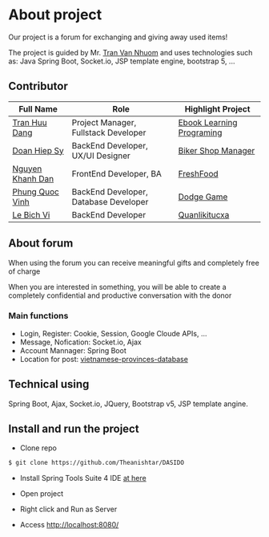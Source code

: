 # About project

Our project is a forum for exchanging and giving away used items!

The project is guided by Mr. [Tran Van Nhuom](https://thaynhuom.edu.vn/) and uses technologies such as: Java Spring Boot, Socket.io, JSP template engine, bootstrap 5, ...

## Contributor
| Full Name | Role | Highlight Project |
|-----------|------|--------------------|
|[Tran Huu Dang]() | Project Manager, Fullstack Developer | [Ebook Learning Programing](https://angurvad-5559e.web.app/)  
|[Doan Hiep Sy]() | BackEnd Developer, UX/UI Designer | [Biker Shop Manager](https://github.com/DoanSy16/biker-shop-manager)  
|[Nguyen Khanh Dan]() | FrontEnd Developer, BA | [FreshFood](https://github.com/NguyenKhanhDan/FreshFood)  
|[Phung Quoc Vinh]() | BackEnd Developer, Database Developer | [Dodge Game](https://github.com/Dinhisme/DodgeGame)  
|[Le Bich Vi]() | BackEnd Developer | [Quanlikitucxa](https://github.com/TheBank0911/Quanlikitucxa)



## About forum 
When using the forum you can receive meaningful gifts and completely free of charge

When you are interested in something, you will be able to create a completely confidential and productive conversation with the donor

### Main functions
- Login, Register: Cookie, Session, Google Cloude APIs, ...
- Message, Nofication: Socket.io, Ajax
- Account Mannager: Spring Boot
- Location for post: [vietnamese-provinces-database](https://github.com/dangtranhuu/vietnamese-provinces-database)

## Technical using

Spring Boot, Ajax, Socket.io, JQuery, Bootstrap v5, JSP template angine.



<!-- ## Table of contents (optional)

- Requirements
- Recommended modules
- Installation
- Configuration
- Troubleshooting
- FAQ
- Maintainers -->

## Install and run the project

- Clone repo
```bash
$ git clone https://github.com/Theanishtar/DASIDO
```

- Install Spring Tools Suite 4 IDE [at here](https://spring.io/tools)

- Open project 

- Right click and Run as Server

- Access [http://localhost:8080/](http://localhost:8080/)

